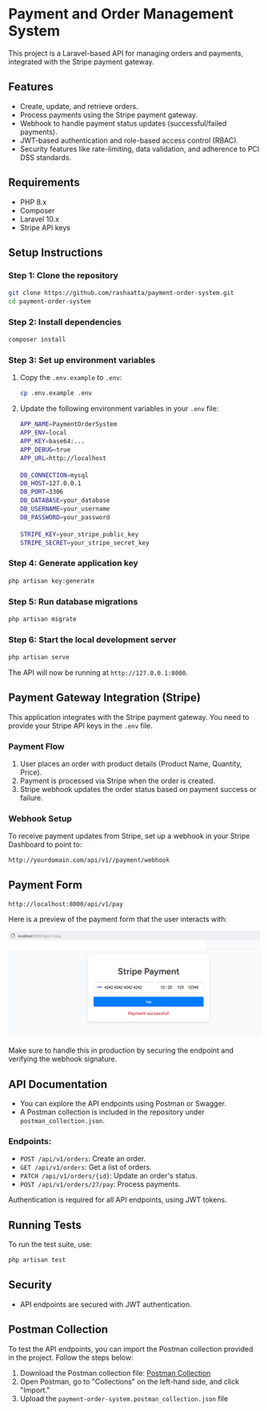 # Payment and Order Management System

This project is a Laravel-based API for managing orders and payments, integrated with the Stripe payment gateway.

## Features
- Create, update, and retrieve orders.
- Process payments using the Stripe payment gateway.
- Webhook to handle payment status updates (successful/failed payments).
- JWT-based authentication and role-based access control (RBAC).
- Security features like rate-limiting, data validation, and adherence to PCI DSS standards.

## Requirements
- PHP 8.x
- Composer
- Laravel 10.x
- Stripe API keys

## Setup Instructions

### Step 1: Clone the repository
```bash
git clone https://github.com/rashaatta/payment-order-system.git
cd payment-order-system
```

### Step 2: Install dependencies
```bash
composer install
```

### Step 3: Set up environment variables
1. Copy the `.env.example` to `.env`:
    ```bash
    cp .env.example .env
    ```
2. Update the following environment variables in your `.env` file:
    ```bash
    APP_NAME=PaymentOrderSystem
    APP_ENV=local
    APP_KEY=base64:...
    APP_DEBUG=true
    APP_URL=http://localhost

    DB_CONNECTION=mysql
    DB_HOST=127.0.0.1
    DB_PORT=3306
    DB_DATABASE=your_database
    DB_USERNAME=your_username
    DB_PASSWORD=your_password

    STRIPE_KEY=your_stripe_public_key
    STRIPE_SECRET=your_stripe_secret_key
    ```

### Step 4: Generate application key
```bash
php artisan key:generate
```

### Step 5: Run database migrations
```bash
php artisan migrate
```

### Step 6: Start the local development server
```bash
php artisan serve
```

The API will now be running at `http://127.0.0.1:8000`.

## Payment Gateway Integration (Stripe)

This application integrates with the Stripe payment gateway. You need to provide your Stripe API keys in the `.env` file.

### Payment Flow
1. User places an order with product details (Product Name, Quantity, Price).
2. Payment is processed via Stripe when the order is created.
3. Stripe webhook updates the order status based on payment success or failure.

### Webhook Setup
To receive payment updates from Stripe, set up a webhook in your Stripe Dashboard to point to:
```
http://yourdomain.com/api/v1//payment/webhook
```
## Payment Form
```
http://localhost:8000/api/v1/pay
```
Here is a preview of the payment form that the user interacts with:

![Payment Form](public/payment-form.png)


Make sure to handle this in production by securing the endpoint and verifying the webhook signature.

## API Documentation
- You can explore the API endpoints using Postman or Swagger.
- A Postman collection is included in the repository under `postman_collection.json`.

### Endpoints:
- `POST /api/v1/orders`: Create an order.
- `GET /api/v1/orders`: Get a list of orders.
- `PATCH /api/v1/orders/{id}`: Update an order's status.
- `POST /api/v1/orders/27/pay`: Process payments.

Authentication is required for all API endpoints, using JWT tokens.

## Running Tests

To run the test suite, use:
```bash
php artisan test
```
 
## Security

- API endpoints are secured with JWT authentication. 
## Postman Collection

To test the API endpoints, you can import the Postman collection provided in the project. Follow the steps below:

1. Download the Postman collection file: [Postman Collection](payment-order-system.postman_collection.json)
2. Open Postman, go to "Collections" on the left-hand side, and click "Import."
3. Upload the `payment-order-system.postman_collection.json` file
